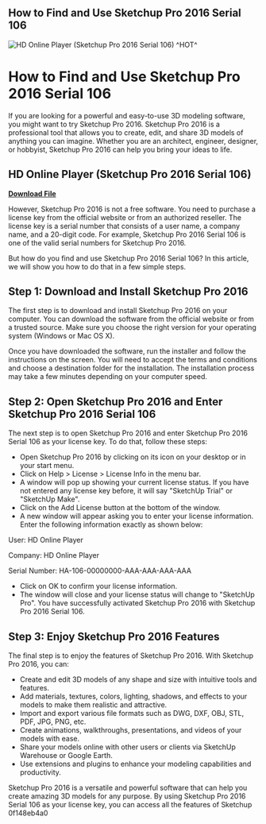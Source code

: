 ## How to Find and Use Sketchup Pro 2016 Serial 106

 
![HD Online Player (Sketchup Pro 2016 Serial 106) ^HOT^](https://encrypted-tbn1.gstatic.com/images?q=tbn:ANd9GcRfZ120ib0BmD5QZOGcb9FCQvmpYLWzpcgEBH2Dadl6cjHuW_zb16AaJsME)

 
# How to Find and Use Sketchup Pro 2016 Serial 106
 
If you are looking for a powerful and easy-to-use 3D modeling software, you might want to try Sketchup Pro 2016. Sketchup Pro 2016 is a professional tool that allows you to create, edit, and share 3D models of anything you can imagine. Whether you are an architect, engineer, designer, or hobbyist, Sketchup Pro 2016 can help you bring your ideas to life.
 
## HD Online Player (Sketchup Pro 2016 Serial 106)


[**Download File**](https://www.google.com/url?q=https%3A%2F%2Ftiurll.com%2F2tKvjX&sa=D&sntz=1&usg=AOvVaw086XQdN79VUHne1Lx6Ta6E)

 
However, Sketchup Pro 2016 is not a free software. You need to purchase a license key from the official website or from an authorized reseller. The license key is a serial number that consists of a user name, a company name, and a 20-digit code. For example, Sketchup Pro 2016 Serial 106 is one of the valid serial numbers for Sketchup Pro 2016.
 
But how do you find and use Sketchup Pro 2016 Serial 106? In this article, we will show you how to do that in a few simple steps.
 
## Step 1: Download and Install Sketchup Pro 2016
 
The first step is to download and install Sketchup Pro 2016 on your computer. You can download the software from the official website or from a trusted source. Make sure you choose the right version for your operating system (Windows or Mac OS X).
 
Once you have downloaded the software, run the installer and follow the instructions on the screen. You will need to accept the terms and conditions and choose a destination folder for the installation. The installation process may take a few minutes depending on your computer speed.
 
## Step 2: Open Sketchup Pro 2016 and Enter Sketchup Pro 2016 Serial 106
 
The next step is to open Sketchup Pro 2016 and enter Sketchup Pro 2016 Serial 106 as your license key. To do that, follow these steps:
 
- Open Sketchup Pro 2016 by clicking on its icon on your desktop or in your start menu.
- Click on Help > License > License Info in the menu bar.
- A window will pop up showing your current license status. If you have not entered any license key before, it will say "SketchUp Trial" or "SketchUp Make".
- Click on the Add License button at the bottom of the window.
- A new window will appear asking you to enter your license information. Enter the following information exactly as shown below:

User: HD Online Player

Company: HD Online Player

Serial Number: HA-106-00000000-AAA-AAA-AAA-AAA

- Click on OK to confirm your license information.
- The window will close and your license status will change to "SketchUp Pro". You have successfully activated Sketchup Pro 2016 with Sketchup Pro 2016 Serial 106.

## Step 3: Enjoy Sketchup Pro 2016 Features
 
The final step is to enjoy the features of Sketchup Pro 2016. With Sketchup Pro 2016, you can:

- Create and edit 3D models of any shape and size with intuitive tools and features.
- Add materials, textures, colors, lighting, shadows, and effects to your models to make them realistic and attractive.
- Import and export various file formats such as DWG, DXF, OBJ, STL, PDF, JPG, PNG, etc.
- Create animations, walkthroughs, presentations, and videos of your models with ease.
- Share your models online with other users or clients via SketchUp Warehouse or Google Earth.
- Use extensions and plugins to enhance your modeling capabilities and productivity.

Sketchup Pro 2016 is a versatile and powerful software that can help you create amazing 3D models for any purpose. By using Sketchup Pro 2016 Serial 106 as your license key, you can access all the features of Sketchup
 0f148eb4a0
